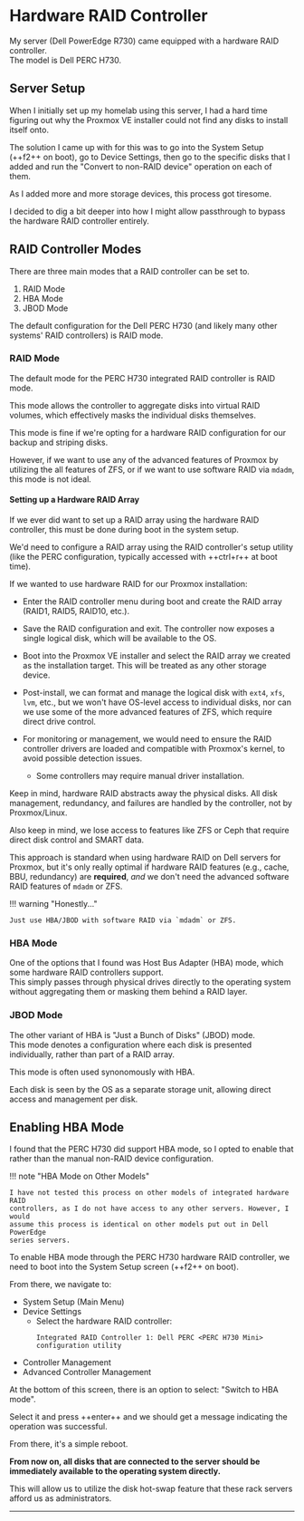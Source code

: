 # Hardware RAID Controller

My server (Dell PowerEdge R730) came equipped with a hardware RAID controller.  
The model is Dell PERC H730. 

## Server Setup

When I initially set up my homelab using this server, I had a hard time
figuring out why the Proxmox VE installer could not find any disks to install
itself onto.  

The solution I came up with for this was to go into the System Setup (++f2++ on
boot), go to Device Settings, then go to the specific disks that I added and
run the "Convert to non-RAID device" operation on each of them.  

As I added more and more storage devices, this process got tiresome.  

I decided to dig a bit deeper into how I might allow passthrough to bypass the
hardware RAID controller entirely.  

## RAID Controller Modes

There are three main modes that a RAID controller can be set to.  

1. RAID Mode
2. HBA Mode
3. JBOD Mode

The default configuration for the Dell PERC H730 (and likely many other
systems' RAID controllers) is RAID mode.  

### RAID Mode

The default mode for the PERC H730 integrated RAID controller is RAID mode.  

This mode allows the controller to aggregate disks into virtual RAID volumes,
which effectively masks the individual disks themselves.  

This mode is fine if we're opting for a hardware RAID configuration for our
backup and striping disks.  

However, if we want to use any of the advanced features of Proxmox by utilizing
the all features of ZFS, or if we want to use software RAID via `mdadm`, this mode is not
ideal.  

#### Setting up a Hardware RAID Array
If we ever did want to set up a RAID array using the hardware RAID controller,
this must be done during boot in the system setup.  

We'd need to configure a RAID array using the RAID controller's setup utility
(like the PERC configuration, typically accessed with ++ctrl+r++ at boot time).  

If we wanted to use hardware RAID for our Proxmox installation:

- Enter the RAID controller menu during boot and create the RAID array (RAID1,
  RAID5, RAID10, etc.).  

- Save the RAID configuration and exit. The controller now exposes a single
  logical disk, which will be available to the OS.  

- Boot into the Proxmox VE installer and select the RAID array we created as
  the installation target. This will be treated as any other storage device.  

- Post-install, we can format and manage the logical disk with `ext4`, `xfs`,
  `lvm`, etc., but we won't have OS-level access to individual disks, nor can
  we use some of the more advanced features of ZFS, which require direct drive 
  control.  

- For monitoring or management, we would need to ensure the RAID controller
  drivers are loaded and compatible with Proxmox's kernel, to avoid possible 
  detection issues.  
    - Some controllers may require manual driver installation.  


Keep in mind, hardware RAID abstracts away the physical disks. All disk
management, redundancy, and failures are handled by the controller, not by
Proxmox/Linux.  

Also keep in mind, we lose access to features like ZFS or Ceph that require 
direct disk control and SMART data.  


This approach is standard when using hardware RAID on Dell servers for Proxmox,
but it's only really optimal if hardware RAID features (e.g., cache, BBU,
redundancy) are **required**, *and* we don't need the advanced software RAID
features of `mdadm` or ZFS.  

!!! warning "Honestly..."

    Just use HBA/JBOD with software RAID via `mdadm` or ZFS.


### HBA Mode

One of the options that I found was Host Bus Adapter (HBA) mode, which some
hardware RAID controllers support.  
This simply passes through physical drives directly to the operating system
without aggregating them or masking them behind a RAID layer.  


### JBOD Mode

The other variant of HBA is "Just a Bunch of Disks" (JBOD) mode.  
This mode denotes a configuration where each disk is presented individually, 
rather than part of a RAID array.  

This mode is often used synonomously with HBA.  

Each disk is seen by the OS as a separate storage unit, allowing direct access
and management per disk.  


## Enabling HBA Mode

I found that the PERC H730 did support HBA mode, so I opted to enable that
rather than the manual non-RAID device configuration.  

!!! note "HBA Mode on Other Models"

    I have not tested this process on other models of integrated hardware RAID
    controllers, as I do not have access to any other servers. However, I would 
    assume this process is identical on other models put out in Dell PowerEdge 
    series servers.  


To enable HBA mode through the PERC H730 hardware RAID controller, we need to
boot into the System Setup screen (++f2++ on boot).  

From there, we navigate to:

- System Setup (Main Menu)
- Device Settings
    - Select the hardware RAID controller:
      ```plaintext
      Integrated RAID Controller 1: Dell PERC <PERC H730 Mini> configuration utility
      ```
- Controller Management
- Advanced Controller Management

At the bottom of this screen, there is an option to select: "Switch to HBA mode".  

Select it and press ++enter++ and we should get a message indicating the
operation was successful.  

From there, it's a simple reboot. 

**From now on, all disks that are connected to the server should be immediately 
available to the operating system directly.**

This will allow us to utilize the disk hot-swap feature that these rack servers
afford us as administrators.  

---

